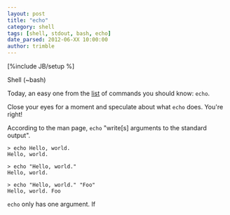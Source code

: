 ```yaml
---
layout: post
title: "echo"
category: shell
tags: [shell, stdout, bash, echo]
date_parsed: 2012-06-XX 10:00:00
author: trimble
---
```

[%include JB/setup %]

Shell (~bash)

Today, an easy one from the [list](shell/2012/06/15/xargs/) of commands you should know: `echo`.

Close your eyes for a moment and speculate about what `echo` does. You're right!

According to the man page, `echo` "write[s] arguments to the standard output".

    > echo Hello, world.
    Hello, world.
    
    > echo "Hello, world."
    Hello, world.

    > echo "Hello, world." "Foo"
    Hello, world. Foo

`echo` only has one argument. If 